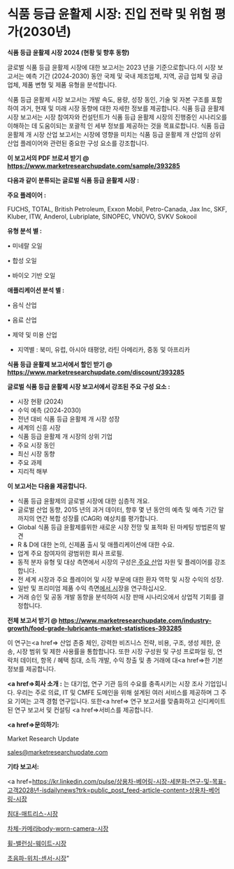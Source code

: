 # 식품 등급 윤활제 시장: 진입 전략 및 위험 평가(2030년)

<strong>식품 등급 윤활제 시장 2024 (현황 및 향후 동향)</strong>

글로벌 식품 등급 윤활제 시장에 대한 보고서는 2023 년을 기준으로합니다.이 시장 보고서는 예측 기간 (2024-2030) 동안 국제 및 국내 제조업체, 지역, 공급 업체 및 공급 업체, 제품 변형 및 제품 유형을 분석합니다.

식품 등급 윤활제 시장 보고서는 개발 속도, 용량, 성장 동인, 기술 및 자본 구조를 포함하여 과거, 현재 및 미래 시장 동향에 대한 자세한 정보를 제공합니다. 식품 등급 윤활제 시장 보고서는 시장 참여자와 컨설턴트가 식품 등급 윤활제 시장의 진행중인 시나리오를 이해하는 데 도움이되는 포괄적 인 세부 정보를 제공하는 것을 목표로합니다. 식품 등급 윤활제 개 시장 산업 보고서는 시장에 영향을 미치는 식품 등급 윤활제 개 산업의 상위 산업 플레이어와 관련된 중요한 구성 요소를 강조합니다.



<strong>이 보고서의 PDF 브로셔 받기 @ <a href=https://www.marketresearchupdate.com/sample/393285>https://www.marketresearchupdate.com/sample/393285</a></strong>



<strong>다음과 같이 분류되는 글로벌 식품 등급 윤활제 시장 :</strong>



<strong>주요 플레이어 :</strong>

FUCHS, TOTAL, British Petroleum, Exxon Mobil, Petro-Canada, Jax Inc, SKF, Kluber, ITW, Anderol, Lubriplate, SINOPEC, VNOVO, SVKV Sokooil



<strong>유형 분석 별 :</strong>

• 미네랄 오일

• 합성 오일

• 바이오 기반 오일



<strong>애플리케이션 분석 별 :</strong>

• 음식 산업

• 음료 산업

• 제약 및 미용 산업

<ul>
  <li>지역별 : 북미, 유럽, 아시아 태평양, 라틴 아메리카, 중동 및 아프리카</li>
</ul>


<strong>식품 등급 윤활제 보고서에서 할인 받기 @ <a href=https://www.marketresearchupdate.com/discount/393285>https://www.marketresearchupdate.com/discount/393285</a></strong>



<strong>글로벌 식품 등급 윤활제 시장 보고서에서 강조된 주요 구성 요소 :</strong>
<ul>
  <li>시장 현황 (2024)</li>
  <li>수익 예측 (2024-2030)</li>
  <li>전년 대비 식품 등급 윤활제 개 시장 성장</li>
  <li>세계의 신흥 시장</li>
  <li>식품 등급 윤활제 개 시장의 상위 기업</li>
  <li>주요 시장 동인</li>
  <li>최신 시장 동향</li>
  <li>주요 과제</li>
  <li>지리적 해부</li>
</ul>


<strong>이 보고서는 다음을 제공합니다.</strong>
<ul>
  <li>식품 등급 윤활제의 글로벌 시장에 대한 심층적 개요.</li>
  <li>글로벌 산업 동향, 2015 년의 과거 데이터, 향후 몇 년 동안의 예측 및 예측 기간 말까지의 연간 복합 성장률 (CAGR) 예상치를 평가합니다.</li>
  <li>Global 식품 등급 윤활제를위한 새로운 시장 전망 및 표적화 된 마케팅 방법론의 발견</li>
  <li>R &amp; D에 대한 논의, 신제품 출시 및 애플리케이션에 대한 수요.</li>
  <li>업계 주요 참여자의 광범위한 회사 프로필.</li>
  <li>동적 분자 유형 및 대상 측면에서 시장의 구성은<a href=> 주요 산</a>업 자원 및 플레이어를 강조합니다.</li>
  <li>전 세계 시장과 주요 플레이어 및 시장 부문에 대한 환자 역학 및 시장 수익의 성장.</li>
  <li>일반 및 프리미엄 제품 수익 측면<a href=>에서 시</a>장을 연구하십시오.</li>
  <li>거래 승인 및 공동 개발 동향을 분석하여 시장 판매 시나리오에서 상업적 기회를 결정합니다.</li>
</ul>



<strong>전체 보고서 받기 @ <a href=https://www.marketresearchupdate.com/industry-growth/food-grade-lubricants-market-statistices-393285>https://www.marketresearchupdate.com/industry-growth/food-grade-lubricants-market-statistices-393285</a></strong>

이 연구는<a href=> 산업 존중</a> 체인, 강력한 비즈니스 전략, 비용, 구조, 생성 제한, 운송, 시장 범위 및 제한 사용률을 통합합니다. 또한 시장 구성원 및 구성 프로파일 링, 연락처 데이터, 항목 / 혜택 침대, 소득 개발, 수익 창출 및 총 거래에 대<a href=>한 기본 </a>정보를 제공합니다.



<strong><a href=>회사 소</a>개 :</strong>
는 대기업, 연구 기관 등의 수요를 충족시키는 시장 조사 기업입니다. 우리는 주로 의료, IT 및 CMFE 도메인을 위해 설계된 여러 서비스를 제공하며 그 주요 기여는 고객 경험 연구입니다. 또한<a href=> 연구 보</a>고서를 맞춤화하고 신디케이트 된 연구 보고서 및 컨설팅 <a href=>서비스</a>를 제공합니다.



<strong><a href=>문의하기:</a></strong>

Market Research Update

sales@marketresearchupdate.com



<strong>기타 보고서:</strong>

<a href=https://kr.linkedin.com/pulse/상용차-베어링-시장-세분화-연구-및-목표-고객2028년-isdailynews?trk=public_post_feed-article-content>상용차-베어링-시장</a>

<a href=https://www.linkedin.com/pulse/침대-매트리스-시장-세분화-연구-및-목표-고객2029년-market-matrix-musings-analysis/>침대-매트리스-시장</a>

<a href=https://www.linkedin.com/pulse/차체-카메라body-worn-camera-시장-세분화-연구-및-tklsf/>차체-카메라body-worn-camera-시장</a>

<a href=https://www.linkedin.com/pulse/휠-밸런싱-웨이트-시장-세분화-연구-및-목표-고객2029년-trend-tracking-tips-360-analysis-hybgf/>휠-밸런싱-웨이트-시장</a>

<a href=https://www.linkedin.com/pulse/초음파-위치-센서-시장-세분화-연구-및-목표-고객2030년-trend-tracking-tips-360-analysis-oq22f/>초음파-위치-센서-시장</a>"
